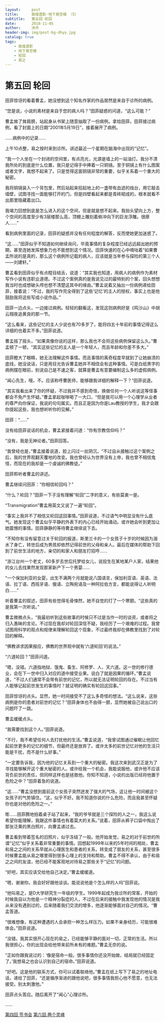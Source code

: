 ```yaml
---
layout:     post
title:      敦煌遗影·地下悬空楼 （5）
subtitle:   第五回 轮回
date:       2018-11-05
author:     沐杰
header-img: img/post-bg-dhyy.jpg
catalog: true
tags:
    - 敦煌遗影
    - 地下悬空楼
    - 轮回
    - 易之
---
```

# 第五回 轮回

田菲惊讶的看着曹孟，她没想到这个知名作家的作品居然是来自于诊所的病例。

“您是说，小说的素材是来自于您的病人吗？”田菲疑惑的问道，“这么可能？”

曹孟耸了耸肩膀，站起身从书架上随意抽取了一份病例。拿给田菲。田菲接过病例，看了封面上的日期“2001年5月19日”，接着展开了病例。

……病例中的记录……

上午10点整，易之按时来到诊所。讲述最近一个星期在脑海中出现的“记忆”。

“我一个人坐在一个封闭的空间里，有点亮光，光源是墙上的一站油灯。我分不清我所处的到底是什么位置，我只是记得手中捧着一只铜镜。至于铜镜上有什么图案或者文字，我想不起来了。只是觉得这面铜镜非常的重要，似乎关系着一个重大的秘密。

我将铜镜装入一个背包里，然后站起来拾起地上的一盏带有血迹的烛台，用它敲击墙壁，试图寻找一面能够打开的门。但是四壁看起来都是青砖砌成的，根本就看不出那里隐藏着出口。

我竭力回想到底是怎么进入的这个空间，但是就是想不起来。我抬头望向上方，整个空间的高度至少有3层楼那么高，顶棚上雕刻着俯冲向下的巨龙浮雕。很瘆人……”

看到病例里面的记录，田菲的疑惑并没有任何程度的解答，反而使她更加迷惑了。

“这……”田菲似乎不知道如何继续询问，毕竟事情的复杂程度已经远远超出她的预期，甚至连她发挥想象力也不能想到这个情况。田菲快速的在心中嘀咕着“如果曹孟所说的是真的，那么这个病例所记载的病人，应该就是当年参与探险的第三个人——刘建轩。”

曹孟看到田菲似乎有点瞠目结舌，说道：“其实我也知道，用病人的病例作为素材写作小说有违职业道德。不过这个案例真的是我说见过的最特别的个案，回头想想我当时也成想破头颅也想不清楚这其中的缘由。”曹孟说着又抽出一份病例递给田菲，接着说：“不过，我的写作完全得到了这些‘记忆’的主人的授权，事实上也是他鼓励我将这些写成小说作品。”

田菲一边点头，一边接过病例。轻轻的翻看这，发现这则病例好是《鸣沙山》中胡云翔夜追黄良的那一节。

“这么看来，这些记忆的主人少说也有70多岁了，能将四五十年前的事情记得这么详细的也着实不多。”田菲说道。

曹孟摇了摇头，“如果真像你说的这样，那么我也不会将这些病例保留这么久。”曹孟顿了一顿，“其实这些记忆的主人是一个年轻人，而且年龄和你差不多大。”

田菲瞪大了眼睛，她无法理解这件事情。而且事情的离奇程度早就到了让她崩溃的底线，她没说话，只是用目光告诉曹孟她并不相信会有这种事情。可是白纸黑字的病例摆在眼前，别说自己是不速之客，就算是曹孟有意要编制这么多的虚假病例。

“闻心先生，哦，不。应该称呼曹医师，能够跟我详细的解释一下？”田菲说道。

“其实我看出来了你的怀疑，不过我并不感到奇怪，换做任何一个人听说这等怪事都会不免产生怀疑。”曹孟拿起咖啡喝了一大口，“但是我可以用一个心理学从业者的尊严向你保证，我说的句句属实。而且正是因为你是Lau教授的学生，我才会跟你提起这些，我也想听听你的见解。”

田菲：“……”

没有给田菲说话的机会，曹孟紧接着问道：“你有宗教信仰吗？”

“没有，我是无神论者。”田菲回答。

“我曾经也是，”曹孟接着说道，脸上闪过一丝阴沉，“不过自从接触过这个案例之后，我的世界观翻天覆地的改变。我也曾经认为世界没有上帝，我也曾不相信鬼怪，而现在的我却是一个虔诚的佛教徒。”

田菲聆听者曹孟的讲述。

曹孟继续问田菲：“你相信轮回吗？”

“什么？轮回？”田菲一下子没有理解“轮回”二字的意义，有些莫衷一是。

“Transmigration”曹孟用英文又说了一遍“轮回”。

“事实上我并不了相信又轮回这回事情。”田菲说道，不过语气中明显没有什么底气。她发现这个曹孟似乎平静的外表下的内心已经开始涌动。或许她会听到更加让她震憾的事情。田菲静静的等待曹孟继续说下去。

“不知你有没有留意过关于轮回的报道，斯里兰卡的一个女孩子十岁的时候因为溺水了身亡，转世后成为男孩却依然记得前世的父母和亲人。最后在媒体的帮助下回到了前世生活的地方，亲切的和家人和朋友打招呼……

“浙江台州一个老丈，60多岁去世后托梦给女儿，说投生在某地某户人家，结果他的女儿去找果然发现那家新产下一个男婴……

“一个保加利亚的女婴，出生不满两个月就能说八国语言，保加利亚语、英语、法语、拉丁语、西班牙语、俄语、立陶宛语及一种阿拉伯方言，都能说得让人听明白……”

听着曹孟的叙述，田菲有些觉得毛骨悚然，她不自觉的打了一个寒颤。“这些真的是我第一次听说。”

曹孟微微点头，“我最初听到这些故事的时候只不过是当作一时的谈资，或者将之归入愚昧的言论。不过现在我却对轮回深信不疑，我经历了一个艰难的过程。我曾试图用科学的观点和规律来理解轮回这个现象，不过最终我却在佛教里找到了对轮回的解释。

“佛教讲求因果报应，佛教的世界观中就有‘六道轮回’的说法。”

“六道轮回？”田菲问道。

“嗯，没错。六道指地狱、饿鬼、畜生、阿修罗、人、天六道。这一世的修行德业，会在下一世中归入对应的道中接受业果。说白了就是因果的循环。”曹孟说道，“不过人们通常不会带有前世的记忆，所以就无法证明轮回的存在。不过当有人能够记起前世发生的事情时？就证明的确实有轮回这回事。”

田菲惊讶的点头。显然，她一时间接受不了这么多奇怪的想法。“这么说来，这些病例是你的患者对前世的记忆？”田菲身体也不由得一颤，显然她被自己说出口的问题吓了一跳。

曹孟缓缓点头。

“我需要找到这个人。”田菲说道。

“不行，我不希望任何人去打扰他的生活。”曹孟说道，“我曾试图通过催眠让他回忆起前世更多的记忆的细节，但最终还是放弃了。或许太多的前世记忆对他的生活只能是干扰，而不是什么好事。”

“一定要告诉我，因为他的记忆关系到一个重大的秘密。我这次来到武汉正是为了寻找能够解开这个重大秘密的人。或许给我一个机会，我能说服他，或许他不应该背负前世的责任，但同样这样也是拯救他。你知不知道，小说的出版已经将他置于危险之中？”田菲着急的说道。

“这……”曹孟没想到面前这个女孩子突然迸发了强大的气场，这让他一时间被这个女孩子的气势镇住。“这，似乎不好。我不知道你说的什么危险，而且我甚至怀疑你也是对他的危险之一。”

嘭……田菲腾地拍着桌子站了起来，“我的爷爷就是三个探险的人之一，我这么说希望你能理解，我跟这件事情也有着莫大的关系。”说着，田菲从裤子口袋中掏出了那张泛黄的黑白照片，向曹孟递过去。

曹孟看到带着签名的旧照片，似乎冻结了一般。他开始发觉，易之的对于前世的所谓“记忆”似乎关系着非常重要的事情。回想起1999年以来的5年时间的相处，曹孟和易之之间的关系早就从心理医生和患者的关系，转变成了朋友的关系，甚至很多时候曹孟能从易之哪里得到很多心理上的支持和帮助。曹孟不得不承认，由于和易之之间的友谊，他已经不能客观地对待易之那些关于“记忆”的问题。

“好吧，其实应该交给他自己决定。”曹孟缓缓道。

“嗯，谢谢你。我会好好跟他谈谈。能说说他是个怎么样的人吗”田菲说。

“他叫易之，是D大学研究生一年级的学生。1999年起成为我诊所的常客，开始的时候我自以为他是一个精神分裂症的人，不过在后来的接触中我发现他的情况是我从来没有遇到过的，后来随着我们交流的增多，他逐渐能够面对自己的情况。“曹孟答道。

“很难想像，有这种遭遇的人会承担一种怎么样压力。如果不亲身经历，可能很难体会。”田菲说道。

“没错。我其实很开心现在的易之，已经能够平静的面对一切，正常的生活。所以我很担心，你的出现会给他带来前所未有的难题。”曹孟无奈的说。

“正如你跟我说过的：‘像是宿命一般。很多事情你还没开始做，结局就已经固定了。’我想易之也会认识到自己的宿命。”田菲说道。

“好吧。这是他的联系方式，你可以试着联络他。”曹孟在纸上写下了易之的地址电话，递给了田菲，“还是循序渐进的跟他说吧，很多事情我担心他不愿意，也无法接受。别太刺激他。”

田菲点头答应。随后离开了“闻心”心理诊所。

……

[第四回 签书会](http://www.jianshu.com/p/5fde46846b26)
[第六回 两个灵魂](http://www.jianshu.com/p/922e94ee4e9a)
